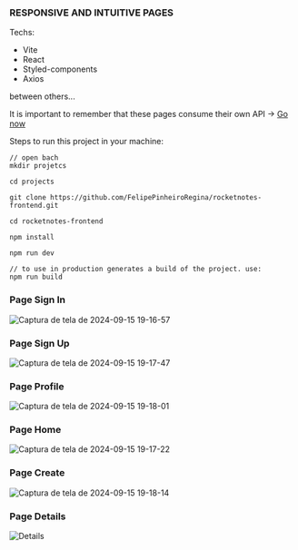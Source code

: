 ### RESPONSIVE AND INTUITIVE PAGES

Techs:
- Vite
- React
- Styled-components
- Axios

between others...

It is important to remember that these pages consume their own API -> [Go now](https://github.com/FelipePinheiroRegina/rocketnotes-backend)

Steps to run this project in your machine:
```
// open bach
mkdir projetcs

cd projects

git clone https://github.com/FelipePinheiroRegina/rocketnotes-frontend.git

cd rocketnotes-frontend

npm install

npm run dev

// to use in production generates a build of the project. use:
npm run build

```


### Page Sign In

![Captura de tela de 2024-09-15 19-16-57](https://github.com/user-attachments/assets/cbd5dba0-a381-45ca-a333-158a265063b3)

### Page Sign Up

![Captura de tela de 2024-09-15 19-17-47](https://github.com/user-attachments/assets/f0eb7b29-ad2c-40f2-8c44-999ef7293d51)

### Page Profile

![Captura de tela de 2024-09-15 19-18-01](https://github.com/user-attachments/assets/e321bdee-9cd1-4aa7-8757-23c1385383a3)


### Page Home

![Captura de tela de 2024-09-15 19-17-22](https://github.com/user-attachments/assets/c5a7c9f1-a2f5-41fa-86cb-664042eb7829)

### Page Create

![Captura de tela de 2024-09-15 19-18-14](https://github.com/user-attachments/assets/d02c00dc-8933-4f24-965a-1b04814914d6)

### Page Details

![Details](https://github.com/user-attachments/assets/227901ff-242b-4f5c-b0e3-4d2e0d91277c)
